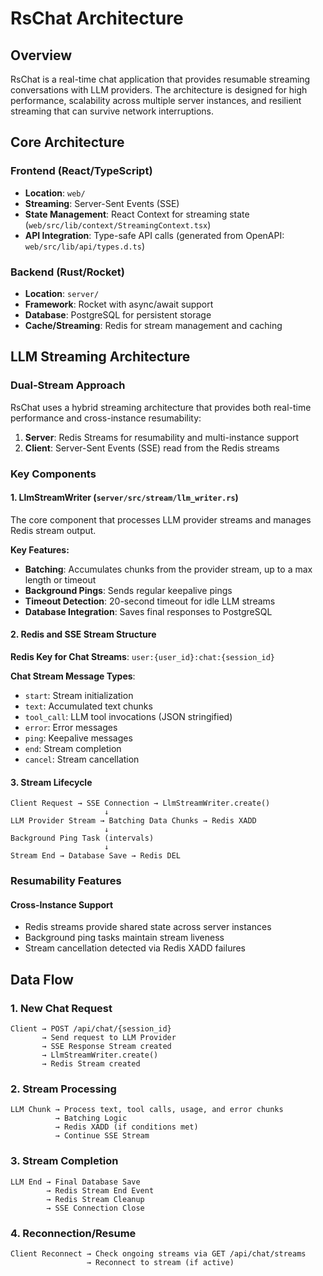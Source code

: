 # RsChat Architecture

## Overview

RsChat is a real-time chat application that provides resumable streaming conversations with LLM providers. The architecture is designed for high performance, scalability across multiple server instances, and resilient streaming that can survive network interruptions.

## Core Architecture

### Frontend (React/TypeScript)
- **Location**: `web/`
- **Streaming**: Server-Sent Events (SSE)
- **State Management**: React Context for streaming state (`web/src/lib/context/StreamingContext.tsx`)
- **API Integration**: Type-safe API calls (generated from OpenAPI: `web/src/lib/api/types.d.ts`)

### Backend (Rust/Rocket)
- **Location**: `server/`
- **Framework**: Rocket with async/await support
- **Database**: PostgreSQL for persistent storage
- **Cache/Streaming**: Redis for stream management and caching

## LLM Streaming Architecture

### Dual-Stream Approach

RsChat uses a hybrid streaming architecture that provides both real-time performance and cross-instance resumability:

1. **Server**: Redis Streams for resumability and multi-instance support
2. **Client**: Server-Sent Events (SSE) read from the Redis streams

### Key Components

#### 1. LlmStreamWriter (`server/src/stream/llm_writer.rs`)

The core component that processes LLM provider streams and manages Redis stream output.

**Key Features:**
- **Batching**: Accumulates chunks from the provider stream, up to a max length or timeout
- **Background Pings**: Sends regular keepalive pings
- **Timeout Detection**: 20-second timeout for idle LLM streams
- **Database Integration**: Saves final responses to PostgreSQL

#### 2. Redis and SSE Stream Structure

**Redis Key for Chat Streams**: `user:{user_id}:chat:{session_id}`

**Chat Stream Message Types**:
- `start`: Stream initialization
- `text`: Accumulated text chunks
- `tool_call`: LLM tool invocations (JSON stringified)
- `error`: Error messages
- `ping`: Keepalive messages
- `end`: Stream completion
- `cancel`: Stream cancellation

#### 3. Stream Lifecycle

```
Client Request → SSE Connection → LlmStreamWriter.create()
                     ↓
LLM Provider Stream → Batching Data Chunks → Redis XADD
                     ↓
Background Ping Task (intervals)
                     ↓
Stream End → Database Save → Redis DEL
```


### Resumability Features

#### Cross-Instance Support
- Redis streams provide shared state across server instances
- Background ping tasks maintain stream liveness
- Stream cancellation detected via Redis XADD failures

## Data Flow

### 1. New Chat Request
```
Client → POST /api/chat/{session_id}
       → Send request to LLM Provider
       → SSE Response Stream created
       → LlmStreamWriter.create()
       → Redis Stream created
```

### 2. Stream Processing
```
LLM Chunk → Process text, tool calls, usage, and error chunks
          → Batching Logic
          → Redis XADD (if conditions met)
          → Continue SSE Stream
```

### 3. Stream Completion
```
LLM End → Final Database Save
        → Redis Stream End Event
        → Redis Stream Cleanup
        → SSE Connection Close
```

### 4. Reconnection/Resume
```
Client Reconnect → Check ongoing streams via GET /api/chat/streams
                 → Reconnect to stream (if active)
```
